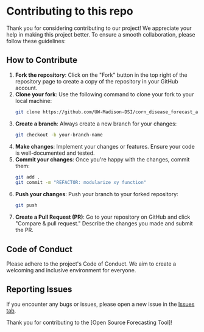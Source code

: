 # Contributing to this repo

Thank you for considering contributing to our project! We appreciate your help in making this project better. To ensure a smooth collaboration, please follow these guidelines:

## How to Contribute

1. **Fork the repository**: Click on the "Fork" button in the top right of the repository page to create a copy of the repository in your GitHub account.
2. **Clone your fork**: Use the following command to clone your fork to your local machine:
   ```bash
   git clone https://github.com/UW-Madison-DSI/corn_disease_forecast_api
   ```
3. **Create a branch**: Always create a new branch for your changes:
   ```bash
   git checkout -b your-branch-name
   ```
4. **Make changes**: Implement your changes or features. Ensure your code is well-documented and tested.
5. **Commit your changes**: Once you're happy with the changes, commit them:
   ```bash
   git add .
   git commit -m "REFACTOR: modularize xy function"
   ```
6. **Push your changes**: Push your branch to your forked repository:
    ```bash
   git push
   ```
7. **Create a Pull Request (PR)**: Go to your repository on GitHub and click "Compare & pull request." Describe the changes you made and submit the PR.

## Code of Conduct

Please adhere to the project's Code of Conduct. We aim to create a welcoming and inclusive environment for everyone.

## Reporting Issues

If you encounter any bugs or issues, please open a new issue in the [Issues tab](https://github.com/UW-Madison-DSI/corn_disease_forecast_api/issues).

Thank you for contributing to the [Open Source Forecasting Tool]!



